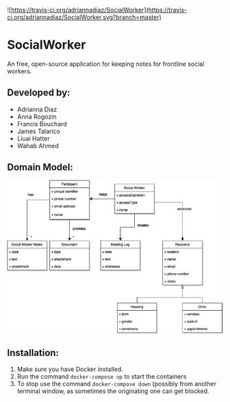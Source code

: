 ![https://travis-ci.org/adriannadiaz/SocialWorker](https://travis-ci.org/adriannadiaz/SocialWorker.svg?branch=master)  
  

SocialWorker
============

An free, open-source application for keeping notes for frontline social workers.

Developed by:
-------------
- Adrianna Diaz
- Anna Rogozin
- Francis Bouchard
- James Talarico
- Liuai Hatter
- Wahab Ahmed

Domain Model:
-------------

![Image of Domain Model](documentation/domain-model.png)


Installation:
-------------

1. Make sure you have Docker installed.
2. Run the command `docker-compose up` to start the containers
3. To stop use the command `docker-compose down` (possibly from another terminal window, as sometimes the originating one can get blocked.
